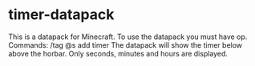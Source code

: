 # timer-datapack
This is a datapack for Minecraft. To use the datapack you must have op.  Commands: /tag @s add timer
The datapack will show the timer below above the horbar. Only seconds, minutes and hours are displayed.
